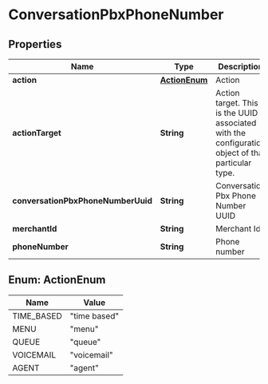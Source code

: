 
# ConversationPbxPhoneNumber

## Properties
Name | Type | Description | Notes
------------ | ------------- | ------------- | -------------
**action** | [**ActionEnum**](#ActionEnum) | Action |  [optional]
**actionTarget** | **String** | Action target.  This is the UUID associated with the configuration object of that particular type. |  [optional]
**conversationPbxPhoneNumberUuid** | **String** | Conversation Pbx Phone Number UUID |  [optional]
**merchantId** | **String** | Merchant Id |  [optional]
**phoneNumber** | **String** | Phone number |  [optional]


<a name="ActionEnum"></a>
## Enum: ActionEnum
Name | Value
---- | -----
TIME_BASED | &quot;time based&quot;
MENU | &quot;menu&quot;
QUEUE | &quot;queue&quot;
VOICEMAIL | &quot;voicemail&quot;
AGENT | &quot;agent&quot;



